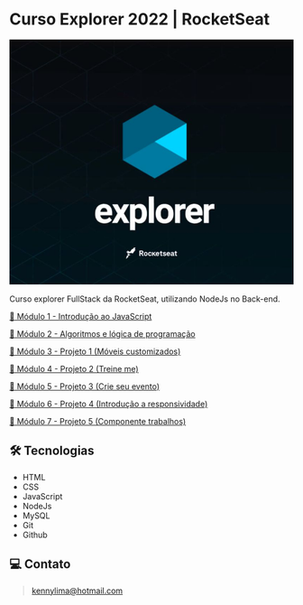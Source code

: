 # Curso Explorer 2022 | RocketSeat 

![preview](./.github/preview.jpg)

Curso explorer FullStack da RocketSeat, utilizando NodeJs no Back-end. 

[🔗 Módulo 1 - Introdução ao JavaScript](https://kennylima.github.io/Maratona_explorer_RocketSeat/)

[🔗 Módulo 2 - Algoritmos e lógica de programação](https://kennylima.github.io/Maratona_explorer_RocketSeat/)

[🔗 Módulo 3 - Projeto 1 (Móveis customizados)](https://kennylima.github.io/Maratona_explorer_RocketSeat/)

[🔗 Módulo 4 - Projeto 2 (Treine me)](https://kennylima.github.io/Maratona_explorer_RocketSeat/)

[🔗 Módulo 5 - Projeto 3 (Crie seu evento)](https://kennylima.github.io/Maratona_explorer_RocketSeat/)

[🔗 Módulo 6 - Projeto 4 (Introdução a responsividade)](https://kennylima.github.io/Maratona_explorer_RocketSeat/)

[🔗 Módulo 7 - Projeto 5 (Componente trabalhos)](https://kennylima.github.io/Maratona_explorer_RocketSeat/)

## 🛠 Tecnologias 
- HTML
- CSS
- JavaScript
- NodeJs
- MySQL
- Git
- Github

## 💻 Contato 

 > kennylima@hotmail.com